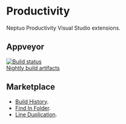 # Productivity

Neptuo Productivity Visual Studio extensions.

## Appveyor 

[![Build status](https://ci.appveyor.com/api/projects/status/4pxebvxjmiikg5n0?svg=true)](https://ci.appveyor.com/project/Neptuo/productivity)<br>
[Nightly build artifacts](https://ci.appveyor.com/project/Neptuo/productivity/build/artifacts)

## Marketplace

- [Build History](https://marketplace.visualstudio.com/items?itemName=Neptuo.ProductivityBuildHistory).
- [Find In Folder](https://marketplace.visualstudio.com/items?itemName=Neptuo.NeptuoProductivityFindInFolder).
- [Line Duplication](https://marketplace.visualstudio.com/items?itemName=Neptuo.ProductivityLineDuplication).
